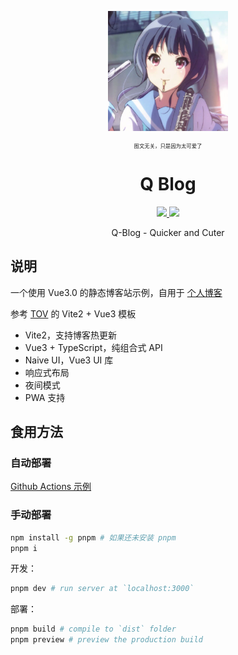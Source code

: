 <p align='center'>
  <img src='public/pwa-192x192.png' width='192'/>
</p>

<p align='center' style="font-size: 0.6em;">图文无关，只是因为太可爱了</p>

<h1 align='center'>Q Blog</h1>

<p align="center">

  <a href="https://github.com/liuly0322/Q-Blog/blob/main/LICENSE">
    <img src="https://img.shields.io/github/license/liuly0322/Q-Blog?color=blue">
  </a>

  <a href="https://www.codefactor.io/repository/github/liuly0322/q-blog">
    <img src="https://img.shields.io/codefactor/grade/github/liuly0322/q-blog/main">
  </a>

</p>

<p align='center'>Q-Blog - Quicker and Cuter</p>

## 说明

一个使用 Vue3.0 的静态博客站示例，自用于 [个人博客](http://blog.liuly.moe)

参考 [TOV](https://github.com/dishait/tov-template) 的 Vite2 + Vue3 模板

- Vite2，支持博客热更新
- Vue3 + TypeScript，纯组合式 API
- Naive UI，Vue3 UI 库
- 响应式布局
- 夜间模式
- PWA 支持

## 食用方法

### 自动部署

[Github Actions 示例](https://github.com/liuly0322/Q-Blog/blob/main/.github/workflows/build.yml)

### 手动部署

```bash
npm install -g pnpm # 如果还未安装 pnpm
pnpm i
```

开发：

```bash
pnpm dev # run server at `localhost:3000`
```

部署：

```bash
pnpm build # compile to `dist` folder
pnpm preview # preview the production build
```
